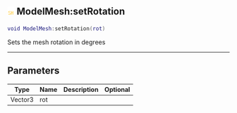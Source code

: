 ## ![shared](.gitbook/assets/shared.png) ModelMesh:setRotation


```lua
void ModelMesh:setRotation(rot)
```

Sets the mesh rotation in degrees


------
## Parameters

| Type   | Name | Description              | Optional |
| ------ | ---- | ------------------------ | -------: |
| Vector3 | rot |  |  |


